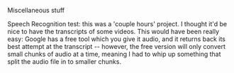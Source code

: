 Miscellaneous stuff

Speech Recognition test: this was a 'couple hours' project. 
  I thought it'd be nice to have the transcripts of some videos. This would have been really easy: Google has a free tool which you give it audio, and it returns     back its best attempt at the transcript -- however, the free version will only convert small chunks of audio at a time, meaning I had to whip up something that     split the audio file in to smaller chunks.
